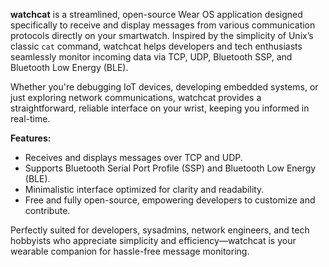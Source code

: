 **watchcat** is a streamlined, open-source Wear OS application designed specifically to receive and display messages from various communication protocols directly on your smartwatch. Inspired by the simplicity of Unix’s classic `cat` command, watchcat helps developers and tech enthusiasts seamlessly monitor incoming data via TCP, UDP, Bluetooth SSP, and Bluetooth Low Energy (BLE).

Whether you're debugging IoT devices, developing embedded systems, or just exploring network communications, watchcat provides a straightforward, reliable interface on your wrist, keeping you informed in real-time.

**Features:**
- Receives and displays messages over TCP and UDP.
- Supports Bluetooth Serial Port Profile (SSP) and Bluetooth Low Energy (BLE).
- Minimalistic interface optimized for clarity and readability.
- Free and fully open-source, empowering developers to customize and contribute.

Perfectly suited for developers, sysadmins, network engineers, and tech hobbyists who appreciate simplicity and efficiency—watchcat is your wearable companion for hassle-free message monitoring.
